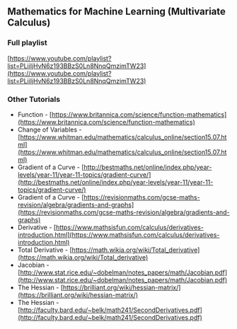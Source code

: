 ## Mathematics for Machine Learning (Multivariate Calculus)

### Full playlist
[https://www.youtube.com/playlist?list=PLiiljHvN6z193BBzS0Ln8NnqQmzimTW23](https://www.youtube.com/playlist?list=PLiiljHvN6z193BBzS0Ln8NnqQmzimTW23)

### Other Tutorials
- Function - [https://www.britannica.com/science/function-mathematics](https://www.britannica.com/science/function-mathematics)
- Change of Variables - [https://www.whitman.edu/mathematics/calculus_online/section15.07.html](https://www.whitman.edu/mathematics/calculus_online/section15.07.html)
- Gradient of a Curve - [http://bestmaths.net/online/index.php/year-levels/year-11/year-11-topics/gradient-curve/](http://bestmaths.net/online/index.php/year-levels/year-11/year-11-topics/gradient-curve/)
- Gradient of a Curve - [https://revisionmaths.com/gcse-maths-revision/algebra/gradients-and-graphs](https://revisionmaths.com/gcse-maths-revision/algebra/gradients-and-graphs)
- Derivative - [https://www.mathsisfun.com/calculus/derivatives-introduction.html](https://www.mathsisfun.com/calculus/derivatives-introduction.html)
- Total Derivative - [https://math.wikia.org/wiki/Total_derivative](https://math.wikia.org/wiki/Total_derivative)
- Jacobian - [http://www.stat.rice.edu/~dobelman/notes_papers/math/Jacobian.pdf](http://www.stat.rice.edu/~dobelman/notes_papers/math/Jacobian.pdf)
- The Hessian - [https://brilliant.org/wiki/hessian-matrix/](https://brilliant.org/wiki/hessian-matrix/)
- The Hessian - [http://faculty.bard.edu/~belk/math241/SecondDerivatives.pdf](http://faculty.bard.edu/~belk/math241/SecondDerivatives.pdf)

